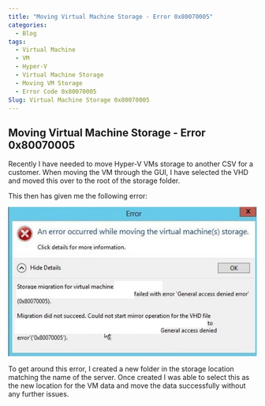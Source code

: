 ```yaml
---
title: "Moving Virtual Machine Storage - Error 0x80070005"
categories:
  - Blog
tags:
  - Virtual Machine
  - VM
  - Hyper-V
  - Virtual Machine Storage
  - Moving VM Storage
  - Error Code 0x80070005
Slug: Virtual Machine Storage 0x80070005
---
```


## Moving Virtual Machine Storage - Error 0x80070005

Recently I have needed to move Hyper-V VMs storage to another CSV for a customer. When moving the VM through the GUI, I have selected the VHD and moved this over to the root of the storage folder.

This then has given me the following error:

![Error code 0x80070005 Virtual Machine Storage](/assets/img/Posts/VMStorageMove.jpg)

To get around this error, I created a new folder in the storage location matching the name of the server. Once created I was able to select this as the new location for the VM data and move the data successfully without any further issues.
